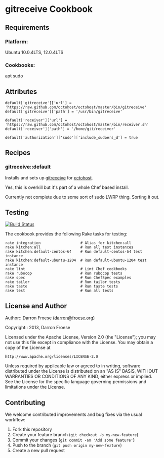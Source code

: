 gitreceive Cookbook
=================

Requirements
------------

### Platform:

Ubuntu 10.0.4LTS, 12.0.4LTS

### Cookbooks:

apt
sudo

Attributes
----------

```
default['gitreceive']['url'] = 'https://raw.github.com/octohost/octohost/master/bin/gitreceive'
default['gitreceive']['path'] = '/usr/bin/gitreceive'

default['receiver']['url'] = 'https://raw.github.com/octohost/octohost/master/bin/receiver.sh'
default['receiver']['path'] = '/home/git/receiver'

default['authorization']['sudo']['include_sudoers_d'] = true
```

Recipes
-------

### gitreceive::default

Installs and sets up [gitreceive](https://github.com/progrium/gitreceive) for [octohost](https://github.com/octohost/octohost).

Yes, this is overkill but it's part of a whole Chef based install.

Currently not complete due to some sort of sudo LWRP thing. Sorting it out.

Testing
-------

[![Build Status](https://travis-ci.org/darron/gitreceive-cookbook.png?branch=master)](https://travis-ci.org/darron/gitreceive-cookbook)

The cookbook provides the following Rake tasks for testing:

    rake integration                  # Alias for kitchen:all
    rake kitchen:all                  # Run all test instances
    rake kitchen:default-centos-64    # Run default-centos-64 test instance
    rake kitchen:default-ubuntu-1204  # Run default-ubuntu-1204 test instance
    rake lint                         # Lint Chef cookbooks
    rake rubocop                      # Run rubocop tests
    rake spec                         # Run ChefSpec examples
    rake tailor                       # Run tailor tests
    rake taste                        # Run taste tests
    rake test                         # Run all tests

License and Author
------------------

Author:: Darron Froese (darron@froese.org)

Copyright:: 2013, Darron Froese

Licensed under the Apache License, Version 2.0 (the "License");
you may not use this file except in compliance with the License.
You may obtain a copy of the License at

    http://www.apache.org/licenses/LICENSE-2.0

Unless required by applicable law or agreed to in writing, software
distributed under the License is distributed on an "AS IS" BASIS,
WITHOUT WARRANTIES OR CONDITIONS OF ANY KIND, either express or implied.
See the License for the specific language governing permissions and
limitations under the License.

Contributing
------------

We welcome contributed improvements and bug fixes via the usual workflow:

1. Fork this repository
2. Create your feature branch (`git checkout -b my-new-feature`)
3. Commit your changes (`git commit -am 'Add some feature'`)
4. Push to the branch (`git push origin my-new-feature`)
5. Create a new pull request
